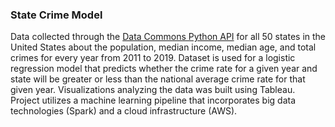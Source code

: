 ### State Crime Model
Data collected through the [Data Commons Python API](https://docs.datacommons.org/api/python/) for all 50 states in the United States about the population, median
income, median age, and total crimes for every year from 2011 to 2019. Dataset is used for a logistic regression model that predicts whether the crime rate for a given 
year and state will be greater or less than the national average crime rate for that given year. Visualizations analyzing the data was built using Tableau. Project utilizes a machine learning pipeline that incorporates big data technologies (Spark) and a cloud infrastructure (AWS).
